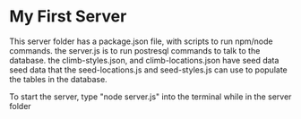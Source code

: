 # My First Server
This server folder has a package.json file, with scripts to run npm/node commands. 
the server.js is to run postresql commands to talk to the database.
the climb-styles.json, and climb-locations.json have seed data seed data that the seed-locations.js and seed-styles.js can use to populate the tables in the database.


To start the server, type "node server.js" into the terminal while in the server folder
